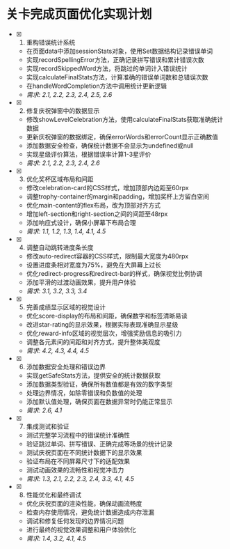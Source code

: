 # 关卡完成页面优化实现计划

- [x] 1. 重构错误统计系统
  - 在页面data中添加sessionStats对象，使用Set数据结构记录错误单词
  - 实现recordSpellingError方法，正确记录拼写错误和累计错误次数
  - 实现recordSkippedWord方法，将跳过的单词计入错误统计
  - 实现calculateFinalStats方法，计算准确的错误单词数和总错误次数
  - 在handleWordCompletion方法中调用统计更新逻辑
  - _需求: 2.1, 2.2, 2.3, 2.4, 2.5, 2.6_

- [x] 2. 修复庆祝弹窗中的数据显示
  - 修改showLevelCelebration方法，使用calculateFinalStats获取准确统计数据
  - 更新庆祝弹窗的数据绑定，确保errorWords和errorCount显示正确数值
  - 添加数据安全检查，确保统计数据不会显示为undefined或null
  - 实现星级评价算法，根据错误率计算1-3星评价
  - _需求: 2.1, 2.2, 2.3, 2.4, 2.6_

- [x] 3. 优化奖杯区域布局和间距
  - 修改celebration-card的CSS样式，增加顶部内边距至60rpx
  - 调整trophy-container的margin和padding，增加奖杯上方留白空间
  - 优化main-content的flex布局，改为顶部对齐方式
  - 增加left-section和right-section之间的间距至48rpx
  - 添加响应式设计，确保小屏幕下布局合理
  - _需求: 1.1, 1.2, 1.3, 1.4, 4.1, 4.5_

- [x] 4. 调整自动跳转进度条长度
  - 修改auto-redirect容器的CSS样式，限制最大宽度为480rpx
  - 设置进度条相对宽度为75%，避免在大屏幕上过长
  - 优化redirect-progress和redirect-bar的样式，确保视觉比例协调
  - 添加平滑的过渡动画效果，提升用户体验
  - _需求: 3.1, 3.2, 3.3, 3.4_

- [x] 5. 完善成绩显示区域的视觉设计
  - 优化score-display的布局和间距，确保数字和标签清晰易读
  - 改进star-rating的显示效果，根据实际表现准确显示星级
  - 优化reward-info区域的视觉层次，增强奖励信息的吸引力
  - 调整各元素间的间距和对齐方式，提升整体美观度
  - _需求: 4.2, 4.3, 4.4, 4.5_

- [x] 6. 添加数据安全处理和错误边界
  - 实现getSafeStats方法，提供安全的统计数据获取
  - 添加数据类型验证，确保所有数值都是有效的数字类型
  - 处理边界情况，如除零错误和负数值的处理
  - 添加默认值处理，确保页面在数据异常时仍能正常显示
  - _需求: 2.6, 4.1_

- [x] 7. 集成测试和验证
  - 测试完整学习流程中的错误统计准确性
  - 验证跳过单词、拼写错误、正确完成等场景的统计记录
  - 测试庆祝页面在不同统计数据下的显示效果
  - 验证布局在不同屏幕尺寸下的适配效果
  - 测试动画效果的流畅性和视觉冲击力
  - _需求: 1.3, 2.1, 2.2, 2.3, 2.4, 3.3, 4.1, 4.5_

- [x] 8. 性能优化和最终调试
  - 优化庆祝页面的渲染性能，确保动画流畅度
  - 检查内存使用情况，避免统计数据造成内存泄漏
  - 调试和修复任何发现的边界情况问题
  - 进行最终的视觉效果调整和用户体验优化
  - _需求: 1.4, 3.2, 4.1, 4.5_